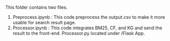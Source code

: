 This folder contains two files.

1. Preprocess.ipynb : This code preprocess the output.csv to make it more usable for search result page.
2. Processor.ipynb : This code integrates BM25, CF, and KG and send the result to the front-end. Processor.py located under /Flask App.
